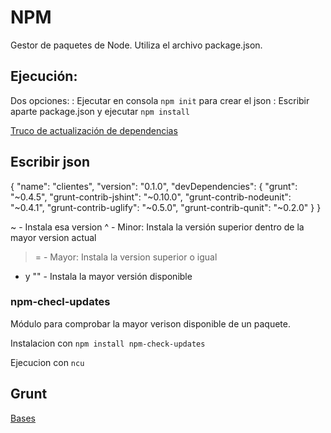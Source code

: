 # NPM

Gestor de paquetes de Node. Utiliza el archivo package.json.

## Ejecución:

Dos opciones:
	: Ejecutar en consola `npm init` para crear el json
	: Escribir aparte package.json y ejecutar `npm install`


[Truco de actualización de dependencias](https://www.campusmvp.es/recursos/post/truco-actualizar-a-la-ultima-las-versiones-de-dependencias-npm-en-package-json.aspx)

## Escribir json

{
  "name": "clientes",
  "version": "0.1.0",
  "devDependencies": {
    "grunt": "~0.4.5",
    "grunt-contrib-jshint": "~0.10.0",
    "grunt-contrib-nodeunit": "~0.4.1",
    "grunt-contrib-uglify": "~0.5.0",
    "grunt-contrib-qunit": "~0.2.0"
  }
}

~ - Instala esa version
^ - Minor: Instala la versión superior dentro de la mayor version actual
>= - Mayor: Instala la version superior o igual
* y "" - Instala la mayor versión disponible


### npm-checl-updates

Módulo para comprobar la mayor verison disponible de un paquete.

Instalacion con `npm install npm-check-updates`

Ejecucion con `ncu`


## Grunt

[Bases](http://trip2themoon.com/primeros-pasos-con-grunt-para-disenadores-web/)